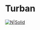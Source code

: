 # Turban
[![N|Solid](https://github.com/jacoweb/turban/turban.png)](https://github.com/jacoweb/turban/)